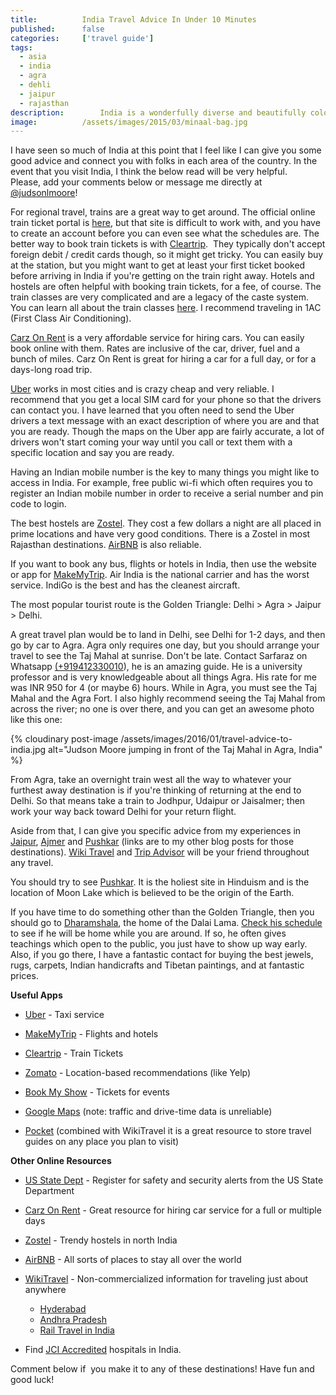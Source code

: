 ```yaml
---
title:			India Travel Advice In Under 10 Minutes
published: 		false
categories:		['travel guide']
tags:
  - asia
  - india
  - agra
  - dehli
  - jaipur
  - rajasthan
description:		India is a wonderfully diverse and beautifully colorful country. I have traveled throughout India and have compiled my best advice here.
image:			/assets/images/2015/03/minaal-bag.jpg
---
```


I have seen so much of India at this point that I feel like I can give you some good advice and connect you with folks in each area of the country. In the event that you visit India, I think the below read will be very helpful. Please, add your comments below or message me directly at [@judsonlmoore](https://twitter.com/judsonlmoore)!

For regional travel, trains are a great way to get around. The official online train ticket portal is [here](https://www.irctc.co.in/eticketing/loginHome.jsf), but that site is difficult to work with, and you have to create an account before you can even see what the schedules are. The better way to book train tickets is with [Cleartrip](https://www.cleartrip.com/).  They typically don't accept foreign debit / credit cards though, so it might get tricky. You can easily buy at the station, but you might want to get at least your first ticket booked before arriving in India if you're getting on the train right away. Hotels and hostels are often helpful with booking train tickets, for a fee, of course. The train classes are very complicated and are a legacy of the caste system. You can learn all about the train classes [here](https://wikitravel.org/en/Rail_travel_in_India). I recommend traveling in 1AC (First Class Air Conditioning).

[Carz On Rent](https://www.carzonrent.com/) is a very affordable service for hiring cars. You can easily book online with them. Rates are inclusive of the car, driver, fuel and a bunch of miles. Carz On Rent is great for hiring a car for a full day, or for a days-long road trip.

[Uber](https://www.uber.com/invite/uberjudsonlmoore) works in most cities and is crazy cheap and very reliable. I recommend that you get a local SIM card for your phone so that the drivers can contact you. I have learned that you often need to send the Uber drivers a text message with an exact description of where you are and that you are ready. Though the maps on the Uber app are fairly accurate, a lot of drivers won't start coming your way until you call or text them with a specific location and say you are ready.

Having an Indian mobile number is the key to many things you might like to access in India. For example, free public wi-fi which often requires you to register an Indian mobile number in order to receive a serial number and pin code to login.

The best hostels are [Zostel](https://zostel.com/). They cost a few dollars a night are all placed in prime locations and have very good conditions. There is a Zostel in most Rajasthan destinations. [AirBNB](https://www.airbnb.com/c/jmoore381) is also reliable.

If you want to book any bus, flights or hotels in India, then use the website or app for [MakeMyTrip](https://makemytrip.com/). Air India is the national carrier and has the worst service. IndiGo is the best and has the cleanest aircraft.

The most popular tourist route is the Golden Triangle: Delhi > Agra > Jaipur > Delhi.

A great travel plan would be to land in Delhi, see Delhi for 1-2 days, and then go by car to Agra. Agra only requires one day, but you should arrange your travel to see the Taj Mahal at sunrise. Don't be late. Contact Sarfaraz on Whatsapp [(+919412330010](tel:%28%2B919412330010)), he is an amazing guide. He is a university professor and is very knowledgeable about all things Agra. His rate for me was INR 950 for 4 (or maybe 6) hours. While in Agra, you must see the Taj Mahal and the Agra Fort. I also highly recommend seeing the Taj Mahal from across the river; no one is over there, and you can get an awesome photo like this one:

{% cloudinary post-image /assets/images/2016/01/travel-advice-to-india.jpg alt="Judson Moore jumping in front of the Taj Mahal in Agra, India" %}

From Agra, take an overnight train west all the way to whatever your furthest away destination is if you're thinking of returning at the end to Delhi. So that means take a train to Jodhpur, Udaipur or Jaisalmer; then work your way back toward Delhi for your return flight.

Aside from that, I can give you specific advice from my experiences in [Jaipur](/jaipur/), [Ajmer](/ajmer) and [Pushkar](/pushkar) (links are to my other blog posts for those destinations). [Wiki Travel](https://wikitravel.org/en/Rajasthan) and [Trip Advisor](https://www.tripadvisor.in/Search?q=Rajasthan&geo=297665&pid=3826&returnTo=http%253A__2F____2F__www__2E__tripadvisor__2E__in__2F__ShowForum__2D__g297665__2D__i4566__2D__Rajasthan__2E__html) will be your friend throughout any travel.

You should try to see [Pushkar](/pushkar). It is the holiest site in Hinduism and is the location of Moon Lake which is believed to be the origin of the Earth.

If you have time to do something other than the Golden Triangle, then you should go to [Dharamshala](/dharamshala), the home of the Dalai Lama. [Check his schedule](https://www.dalailama.com/teachings/schedule) to see if he will be home while you are around. If so, he often gives teachings which open to the public, you just have to show up way early. Also, if you go there, I have a fantastic contact for buying the best jewels, rugs, carpets, Indian handicrafts and Tibetan paintings, and at fantastic prices.

**Useful Apps**

- [Uber](https://www.uber.com/invite/uberjudsonlmoore) - Taxi service

- [MakeMyTrip](https://makemytrip.com) - Flights and hotels

- [Cleartrip](https://www.cleartrip.com/) - Train Tickets

- [Zomato](https://www.zomato.com/) - Location-based recommendations (like Yelp)

- [Book My Show](https://bookmyshow.com) - Tickets for events

- [Google Maps](https://www.google.com/maps) (note: traffic and drive-time data is unreliable)

- [Pocket](https://getpocket.com/a/queue/) (combined with WikiTravel it is a great resource to store travel guides on any place you plan to visit)

**Other Online Resources**

- [US State Dept](https://travel.state.gov/) - Register for safety and security alerts from the US State Department

- [Carz On Rent](https://carzonrent.com/) - Great resource for hiring car service for a full or multiple days

- [Zostel](https://zostel.com/) - Trendy hostels in north India

- [AirBNB](https://www.airbnb.com/c/jmoore381) - All sorts of places to stay all over the world

- [WikiTravel](https://wikitravel.org/) - Non-commercialized information for traveling just about anywhere

  - [Hyderabad](https://wikitravel.org/en/Hyderabad)

  * [Andhra Pradesh](https://wikitravel.org/en/Andhra_Pradesh)

  - [Rail Travel in India](https://wikitravel.org/en/Rail_travel_in_India)

* Find [JCI Accredited](https://www.jointcommissioninternational.org/about-jci/jci-accredited-organizations/?c=India) hospitals in India.

Comment below if  you make it to any of these destinations! Have fun and good luck!
